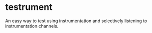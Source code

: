 # testrument
An easy way to test using instrumentation and selectively listening to instrumentation channels.
